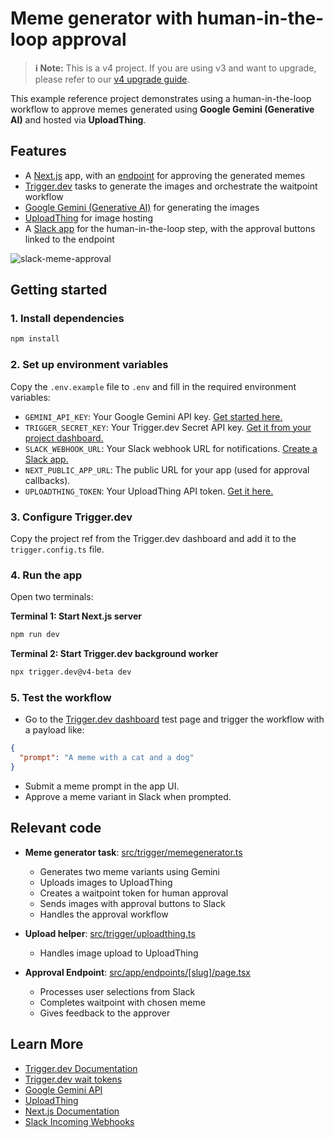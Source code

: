 # Meme generator with human-in-the-loop approval

> **ℹ️ Note:** This is a v4 project. If you are using v3 and want to upgrade, please refer to our [v4 upgrade guide](https://trigger.dev/docs/v4-upgrade-guide).

This example reference project demonstrates using a human-in-the-loop workflow to approve memes generated using **Google Gemini (Generative AI)** and hosted via **UploadThing**.

## Features

- A [Next.js](https://nextjs.org/) app, with an [endpoint](src/app/endpoints/[slug]/page.tsx) for approving the generated memes
- [Trigger.dev](https://trigger.dev) tasks to generate the images and orchestrate the waitpoint workflow
- [Google Gemini (Generative AI)](https://ai.google.dev/) for generating the images
- [UploadThing](https://uploadthing.com/) for image hosting
- A [Slack app](https://api.slack.com/quickstart) for the human-in-the-loop step, with the approval buttons linked to the endpoint

![slack-meme-approval](https://github.com/user-attachments/assets/a953211a-d23a-44a0-a466-dde94be10d70)

## Getting started

### 1. Install dependencies

```bash
npm install
```

### 2. Set up environment variables

Copy the `.env.example` file to `.env` and fill in the required environment variables:

- `GEMINI_API_KEY`: Your Google Gemini API key. [Get started here.](https://ai.google.dev/)
- `TRIGGER_SECRET_KEY`: Your Trigger.dev Secret API key. [Get it from your project dashboard.](https://cloud.trigger.dev/login)
- `SLACK_WEBHOOK_URL`: Your Slack webhook URL for notifications. [Create a Slack app.](https://api.slack.com/quickstart)
- `NEXT_PUBLIC_APP_URL`: The public URL for your app (used for approval callbacks).
- `UPLOADTHING_TOKEN`: Your UploadThing API token. [Get it here.](https://uploadthing.com/)

### 3. Configure Trigger.dev

Copy the project ref from the Trigger.dev dashboard and add it to the `trigger.config.ts` file.

### 4. Run the app

Open two terminals:

**Terminal 1: Start Next.js server**
```bash
npm run dev
```

**Terminal 2: Start Trigger.dev background worker**
```bash
npx trigger.dev@v4-beta dev
```

### 5. Test the workflow

- Go to the [Trigger.dev dashboard](https://cloud.trigger.dev/dashboard) test page and trigger the workflow with a payload like:

```json
{
  "prompt": "A meme with a cat and a dog"
}
```

- Submit a meme prompt in the app UI.
- Approve a meme variant in Slack when prompted.

## Relevant code

- **Meme generator task**: [src/trigger/memegenerator.ts](src/trigger/memegenerator.ts)
  - Generates two meme variants using Gemini
  - Uploads images to UploadThing
  - Creates a waitpoint token for human approval
  - Sends images with approval buttons to Slack
  - Handles the approval workflow

- **Upload helper**: [src/trigger/uploadthing.ts](src/trigger/uploadthing.ts)
  - Handles image upload to UploadThing

- **Approval Endpoint**: [src/app/endpoints/[slug]/page.tsx](src/app/endpoints/[slug]/page.tsx)
  - Processes user selections from Slack
  - Completes waitpoint with chosen meme
  - Gives feedback to the approver

## Learn More

- [Trigger.dev Documentation](https://trigger.dev/docs)
- [Trigger.dev wait tokens](https://trigger.dev/docs/upgrade-to-v4)
- [Google Gemini API](https://ai.google.dev/)
- [UploadThing](https://uploadthing.com/)
- [Next.js Documentation](https://nextjs.org/docs)
- [Slack Incoming Webhooks](https://api.slack.com/messaging/webhooks)
